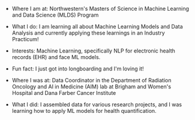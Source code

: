- Where I am at: Northwestern's Masters of Science in Machine Learning and Data Science (MLDS) Program
- What I do: I am learning all about Machine Learning Models and Data Analysis and currently applying these learnings in an Industry Practicum!
- Interests: Machine Learning, specifically NLP for electronic health records (EHR) and face ML models.
- Fun fact: I just got into longboarding and I'm loving it!

- Where I was at: Data Coordinator in the Department of Radiation Oncology and AI in Medicine (AIM) lab at Brigham and Women's Hospital and Dana Farber Cancer Institute
- What I did: I assembled data for various research projects, and I was learning how to apply ML models for health quantification.
